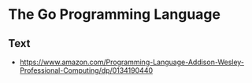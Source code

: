 # The Go Programming Language

## Text
- https://www.amazon.com/Programming-Language-Addison-Wesley-Professional-Computing/dp/0134190440